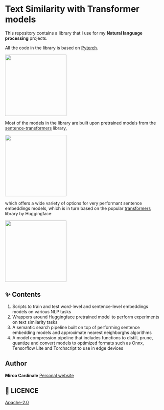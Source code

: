 # Text Similarity with Transformer models

This repository contains a library that I use for my **Natural language processing** projects.

All the code in the library is based on [Pytorch](https://pytorch.org/mobile/home/).

<a href="https://pytorch.org/"><img src="https://miro.medium.com/max/691/0*xXUYOs5MWWenxoNz" width="200"/></a>
<br>

Most of the models in the library are built upon pretrained models from the [sentence-transformers](https://github.com/UKPLab/sentence-transformers) library,

<a href="https://fastapi.tiangolo.com/"><img src="https://www.sbert.net/_static/logo.png" width="200"/></a>
<br>

which offers a wide variety of options for very performant sentence embeddings models, which is in turn based on the popular [transformers](https://huggingface.co/) library by Huggingface

<a href="https://fastapi.tiangolo.com/"><img src="https://repository-images.githubusercontent.com/155220641/a16c4880-a501-11ea-9e8f-646cf611702e" width="200"/></a>

## ✨ Contents

1. Scripts to train and test word-level and sentence-level embeddings models on various NLP tasks
2. Wrappers around Huggingface pretrained model to perform experiments on text similarity tasks
3. A semantic search pipeline built on top of performing sentence embedding models and approximate nearest neighborghs algorithms
4. A model compression pipeline that includes functions to distill, prune, quantize and convert models to optimized formats such as Onnx, Tensorflow Lite and Torchscript to use in edge devices

## Author

**Mirco Cardinale**
[Personal website](https://mirco-cardinale-portfolio.herokuapp.com/)

## 🔖 LICENCE

[Apache-2.0](https://github.com/cr1m5onk1ng/nala_android_app/blob/dev/LICENSE)
